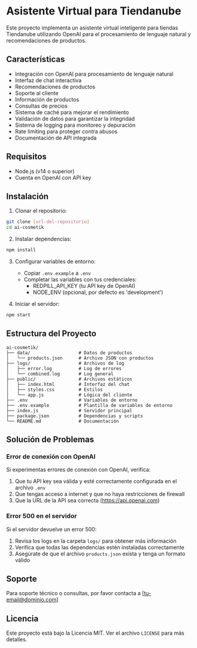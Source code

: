 # Asistente Virtual para Tiendanube

Este proyecto implementa un asistente virtual inteligente para tiendas Tiendanube utilizando OpenAI para el procesamiento de lenguaje natural y recomendaciones de productos.

## Características

- Integración con OpenAI para procesamiento de lenguaje natural
- Interfaz de chat interactiva
- Recomendaciones de productos
- Soporte al cliente
- Información de productos
- Consultas de precios
- Sistema de caché para mejorar el rendimiento
- Validación de datos para garantizar la integridad
- Sistema de logging para monitoreo y depuración
- Rate limiting para proteger contra abusos
- Documentación de API integrada

## Requisitos

- Node.js (v14 o superior)
- Cuenta en OpenAI con API key

## Instalación

1. Clonar el repositorio:
```bash
git clone [url-del-repositorio]
cd ai-cosmetik
```

2. Instalar dependencias:
```bash
npm install
```

3. Configurar variables de entorno:
   - Copiar `.env.example` a `.env`
   - Completar las variables con tus credenciales:
     - REDPILL_API_KEY (tu API key de OpenAI)
     - NODE_ENV (opcional, por defecto es 'development')

4. Iniciar el servidor:
```bash
npm start
```

## Estructura del Proyecto

```
ai-cosmetik/
├── data/                  # Datos de productos
│   └── products.json      # Archivo JSON con productos
├── logs/                  # Archivos de log
│   ├── error.log          # Log de errores
│   └── combined.log       # Log general
├── public/                # Archivos estáticos
│   ├── index.html         # Interfaz del chat
│   ├── styles.css         # Estilos
│   └── app.js             # Lógica del cliente
├── .env                   # Variables de entorno
├── .env.example           # Plantilla de variables de entorno
├── index.js               # Servidor principal
├── package.json           # Dependencias y scripts
└── README.md              # Documentación
```

## Solución de Problemas

### Error de conexión con OpenAI

Si experimentas errores de conexión con OpenAI, verifica:

1. Que tu API key sea válida y esté correctamente configurada en el archivo `.env`
2. Que tengas acceso a internet y que no haya restricciones de firewall
3. Que la URL de la API sea correcta (https://api.openai.com)

### Error 500 en el servidor

Si el servidor devuelve un error 500:

1. Revisa los logs en la carpeta `logs/` para obtener más información
2. Verifica que todas las dependencias estén instaladas correctamente
3. Asegúrate de que el archivo `products.json` exista y tenga un formato válido

## Soporte

Para soporte técnico o consultas, por favor contacta a [tu-email@dominio.com]

## Licencia

Este proyecto está bajo la Licencia MIT. Ver el archivo `LICENSE` para más detalles. 